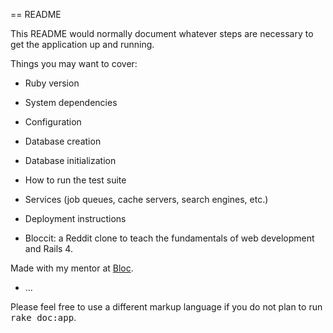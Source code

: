 == README

This README would normally document whatever steps are necessary to get the
application up and running.

Things you may want to cover:

* Ruby version

* System dependencies

* Configuration

* Database creation

* Database initialization

* How to run the test suite

* Services (job queues, cache servers, search engines, etc.)

* Deployment instructions

* Bloccit: a Reddit clone to teach the fundamentals of web development and Rails 4.

Made with my mentor at [Bloc](http://bloc.io).

* ...


Please feel free to use a different markup language if you do not plan to run
<tt>rake doc:app</tt>.

